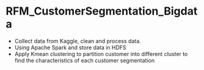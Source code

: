 # RFM_CustomerSegmentation_Bigdata
- Collect data from Kaggle, clean and process data. <br>
- Using Apache Spark and store data in HDFS <br>
- Apply Kmean clustering to partition customer into different cluster to find the characteristics of each customer segmentation <br>
